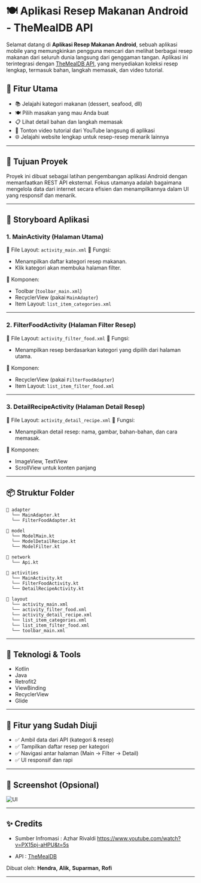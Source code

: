 # 🍽️ Aplikasi Resep Makanan Android - TheMealDB API

Selamat datang di **Aplikasi Resep Makanan Android**, sebuah aplikasi mobile yang memungkinkan pengguna mencari dan melihat berbagai resep makanan dari seluruh dunia langsung dari genggaman tangan. Aplikasi ini terintegrasi dengan [TheMealDB API](https://www.themealdb.com/api.php), yang menyediakan koleksi resep lengkap, termasuk bahan, langkah memasak, dan video tutorial.

## 📱 Fitur Utama
- 📚 Jelajahi kategori makanan (dessert, seafood, dll)
- 🍽️ Pilih masakan yang mau Anda buat
- 📋 Lihat detail bahan dan langkah memasak
- 🎥 Tonton video tutorial dari YouTube langsung di aplikasi
- 🌐 Jelajahi website lengkap untuk resep-resep menarik lainnya

---

## 🎯 Tujuan Proyek

Proyek ini dibuat sebagai latihan pengembangan aplikasi Android dengan memanfaatkan REST API eksternal. Fokus utamanya adalah bagaimana mengelola data dari internet secara efisien dan menampilkannya dalam UI yang responsif dan menarik.

---

## 🧭 Storyboard Aplikasi

### 1. **MainActivity (Halaman Utama)**

📄 File Layout: `activity_main.xml`
🎯 Fungsi:

* Menampilkan daftar kategori resep makanan.
* Klik kategori akan membuka halaman filter.

🔧 Komponen:

* Toolbar (`toolbar_main.xml`)
* RecyclerView (pakai `MainAdapter`)
* Item Layout: `list_item_categories.xml`

---

### 2. **FilterFoodActivity (Halaman Filter Resep)**

📄 File Layout: `activity_filter_food.xml`
🎯 Fungsi:

* Menampilkan resep berdasarkan kategori yang dipilih dari halaman utama.

🔧 Komponen:

* RecyclerView (pakai `FilterFoodAdapter`)
* Item Layout: `list_item_filter_food.xml`

---

### 3. **DetailRecipeActivity (Halaman Detail Resep)**

📄 File Layout: `activity_detail_recipe.xml`
🎯 Fungsi:

* Menampilkan detail resep: nama, gambar, bahan-bahan, dan cara memasak.

🔧 Komponen:

* ImageView, TextView
* ScrollView untuk konten panjang

---

## 📦 Struktur Folder

```
📁 adapter
  └── MainAdapter.kt
  └── FilterFoodAdapter.kt

📁 model
  └── ModelMain.kt
  └── ModelDetailRecipe.kt
  └── ModelFilter.kt

📁 network
  └── Api.kt

📁 activities
  └── MainActivity.kt
  └── FilterFoodActivity.kt
  └── DetailRecipeActivity.kt

📁 layout
  └── activity_main.xml
  └── activity_filter_food.xml
  └── activity_detail_recipe.xml
  └── list_item_categories.xml
  └── list_item_filter_food.xml
  └── toolbar_main.xml
```

---

## 🔌 Teknologi & Tools

* Kotlin
* Java
* Retrofit2
* ViewBinding
* RecyclerView
* Glide

---

## 🧪 Fitur yang Sudah Diuji

* ✅ Ambil data dari API (kategori & resep)
* ✅ Tampilkan daftar resep per kategori
* ✅ Navigasi antar halaman (Main → Filter → Detail)
* ✅ UI responsif dan rapi

---

## 📲 Screenshot (Opsional)

![UI](https://github.com/user-attachments/assets/d23a9ef8-c957-435c-a178-4542e33c8b2d)

---


## ✨ Credits
* Sumber Infromasi : Azhar Rivaldi https://www.youtube.com/watch?v=PX15pj-aHPU&t=5s

* API :  [TheMealDB](https://www.themealdb.com/)


Dibuat oleh: **Hendra,** **Alik,** **Suparman,** **Rofi**

---
